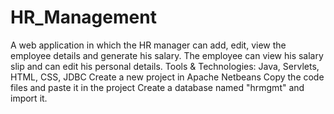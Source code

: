 # HR_Management
A web application in which the HR manager can add, edit, view the employee details and generate his salary. The employee can view his salary slip and can edit his personal details. Tools & Technologies: Java, Servlets, HTML, CSS, JDBC Create a new project in Apache Netbeans Copy the code files and paste it in the project Create a database named "hrmgmt" and import it.
